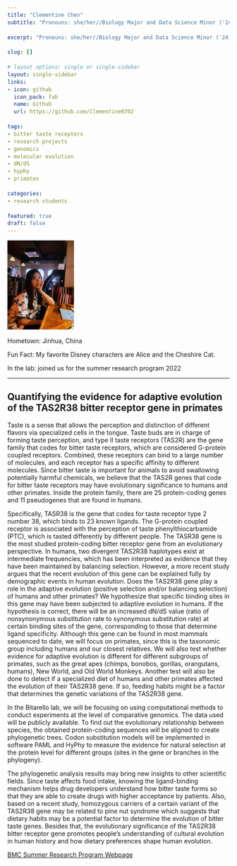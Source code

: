 ```yaml
---
title: "Clementine Chen"
subtitle: "Pronouns: she/her//Biology Major and Data Science Minor ('24)"

excerpt: "Pronouns: she/her//Biology Major and Data Science Minor ('24)"

slug: []
  
# layout options: single or single-sidebar
layout: single-sidebar
links:
- icon: github
  icon_pack: fab
  name: Github
  url: https://github.com/Clementine0702

tags: 
- bitter taste receptors
- research projects
- genomics
- molecular evolution
- dN/dS
- hyphy
- primates

categories: 
- research students

featured: true
draft: false
---
```

<img src="featured.jpg" alt="" width="30%" height="20%"/>

Hometown: Jinhua, China

Fun Fact: My favorite Disney characters are Alice and the Cheshire Cat. 

In the lab: joined us for the summer research program 2022

-----------------------------------------------------------------
## Quantifying the evidence for adaptive evolution of the TAS2R38 bitter receptor gene in primates

Taste is a sense that allows the perception and distinction of different flavors via specialized cells in the tongue. Taste buds are in charge of forming taste perception, and type II taste receptors (TAS2R) are the gene family that codes for bitter taste receptors, which are considered G-protein coupled receptors. Combined, these receptors can bind to a large number of molecules, and each receptor has a specific affinity to different molecules. Since bitter taste is important for animals to avoid swallowing potentially harmful chemicals, we believe that the TAS2R genes that code for bitter taste receptors may have evolutionary significance to humans and other primates. Inside the protein family, there are 25 protein-coding genes and 11 pseudogenes that are found in humans.

Specifically, TASR38 is the gene that codes for taste receptor type 2 number 38, which binds to 23 known ligands. The G-protein coupled receptor is associated with the perception of taste phenylthiocarbamide (PTC), which is tasted differently by different people. The TASR38 gene is the most studied protein-coding bitter receptor gene from an evolutionary perspective. In humans, two divergent TAS2R38 haplotypes exist at intermediate frequencies, which has been interpreted as evidence that they have been maintained by balancing selection. However, a more recent study argues that the recent evolution of this gene can be explained fully by ​​demographic events in human evolution. Does the TAS2R38 gene play a role in the adaptive evolution (positive selection and/or balancing selection) of humans and other primates? We hypothesize that specific binding sites in this gene may have been subjected to adaptive evolution in humans. If the hypothesis is correct, there will be an increased dN/dS value (ratio of nonsynonymous substitution rate to synonymous substitution rate) at certain binding sites of the gene, corresponding to those that determine ligand specificity. Although this gene can be found in most mammals sequenced to date, we will focus on primates, since this is the taxonomic group including humans and our closest relatives. We will also test whether evidence for adaptive evolution is different for different subgroups of primates, such as the great apes (chimps, bonobos, gorillas, orangutans, humans), New World, and Old World Monkeys. Another test will also be done to detect if a specialized diet of humans and other primates affected the evolution of their TAS2R38 gene. If so, feeding habits might be a factor that determines the genetic variations of the TAS2R38 gene.

In the Bitarello lab, we will be focusing on using computational methods to conduct experiments at the level of comparative genomics. The data used will be publicly available. To find out the evolutionary relationship between species, the obtained protein-coding sequences will be aligned to create phylogenetic trees. Codon substitution models will be implemented in software PAML and HyPhy to measure the evidence for natural selection at the protein level for different groups (sites in the gene or branches in the phylogeny). 

The phylogenetic analysis results may bring new insights to other scientific fields. Since taste affects food intake, knowing the ligand-binding mechanism helps drug developers understand how bitter taste forms so that they are able to create drugs with higher acceptance by patients. Also, based on a recent study, homozygous carriers of a certain variant of the TAS2R38 gene may be related to pine nut syndrome which suggests that dietary habits may be a potential factor to determine the evolution of bitter taste genes. Besides that, the evolutionary significance of the TAS2R38 bitter receptor gene promotes people’s understanding of cultural evolution in human history and how dietary preferences shape human evolution.

<i class="fa-solid fa-link"></i> [BMC Summer Research Program Webpage](https://www.brynmawr.edu/inside/academic-information/research/summer-science-research/summer-2022-program/biology-research-projects-2022#cchen)